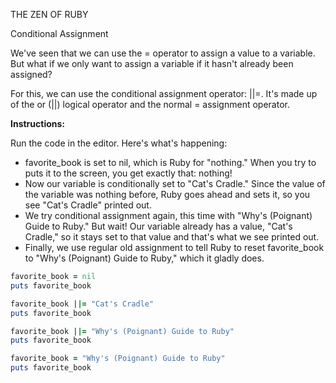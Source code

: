 THE ZEN OF RUBY

Conditional Assignment

We've seen that we can use the = operator to assign a value to a variable. But what if we only want to assign a variable if it hasn't already been assigned?

For this, we can use the conditional assignment operator: ||=. It's made up of the or (||) logical operator and the normal = assignment operator.

**Instructions:**

Run the code in the editor. Here's what's happening:

* favorite_book is set to nil, which is Ruby for "nothing." When you try to puts it to the screen, you get exactly that: nothing!
* Now our variable is conditionally set to "Cat's Cradle." Since the value of the variable was nothing before, Ruby goes ahead and sets it, so you see "Cat's Cradle" printed out.
* We try conditional assignment again, this time with "Why's (Poignant) Guide to Ruby." But wait! Our variable already has a value, "Cat's Cradle," so it stays set to that value and that's what we see printed out.
* Finally, we use regular old assignment to tell Ruby to reset favorite_book to "Why's (Poignant) Guide to Ruby," which it gladly does.

```ruby
favorite_book = nil
puts favorite_book

favorite_book ||= "Cat's Cradle"
puts favorite_book

favorite_book ||= "Why's (Poignant) Guide to Ruby"
puts favorite_book

favorite_book = "Why's (Poignant) Guide to Ruby"
puts favorite_book
```
